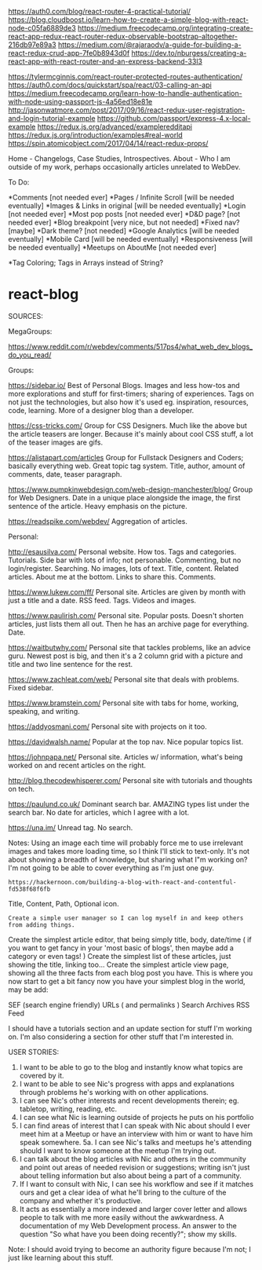 https://auth0.com/blog/react-router-4-practical-tutorial/
https://blog.cloudboost.io/learn-how-to-create-a-simple-blog-with-react-node-c05fa6889de3
https://medium.freecodecamp.org/integrating-create-react-app-redux-react-router-redux-observable-bootstrap-altogether-216db97e89a3
https://medium.com/@rajaraodv/a-guide-for-building-a-react-redux-crud-app-7fe0b8943d0f
https://dev.to/nburgess/creating-a-react-app-with-react-router-and-an-express-backend-33l3

https://tylermcginnis.com/react-router-protected-routes-authentication/
https://auth0.com/docs/quickstart/spa/react/03-calling-an-api
https://medium.freecodecamp.org/learn-how-to-handle-authentication-with-node-using-passport-js-4a56ed18e81e
http://jasonwatmore.com/post/2017/09/16/react-redux-user-registration-and-login-tutorial-example
https://github.com/passport/express-4.x-local-example
https://redux.js.org/advanced/exampleredditapi
https://redux.js.org/introduction/examples#real-world
https://spin.atomicobject.com/2017/04/14/react-redux-props/

Home - Changelogs, Case Studies, Introspectives. 
About - Who I am outside of my work, perhaps occasionally articles unrelated to WebDev. 

To Do:

*Comments [not needed ever]
*Pages / Infinite Scroll [will be needed eventually]
*Images & Links in original [will be needed eventually]
*Login [not needed ever]
*Most pop posts [not needed ever]
*D&D page? [not needed ever]
*Blog breakpoint [very nice, but not needed]
*Fixed nav? [maybe]
*Dark theme? [not needed]
*Google Analytics [will be needed eventually]
*Mobile Card [will be needed eventually]
*Responsiveness [will be needed eventually]
*Meetups on AboutMe [not needed ever]





*Tag Coloring; Tags in Arrays instead of String? 


# react-blog

SOURCES:

MegaGroups:

https://www.reddit.com/r/webdev/comments/517ps4/what_web_dev_blogs_do_you_read/

Groups: 

https://sidebar.io/
    Best of Personal Blogs. Images and less how-tos and more explorations and stuff for first-timers; sharing of experiences. Tags on not just the technologies, but also how it's used eg. inspiration, resources, code, learning. More of a designer blog than a developer. 

https://css-tricks.com/
    Group for CSS Designers. Much like the above but the article teasers are longer. Because it's mainly about cool CSS stuff, a lot of the teaser images are gifs. 

https://alistapart.com/articles
    Group for Fullstack Designers and Coders; basically everything web. Great topic tag system. Title, author, amount of comments, date, teaser paragraph. 

https://www.pumpkinwebdesign.com/web-design-manchester/blog/
    Group for Web Designers. Date in a unique place alongside the image, the first sentence of the article. Heavy emphasis on the picture. 

https://readspike.com/webdev/
    Aggregation of articles. 

Personal: 

http://esausilva.com/
    Personal website. How tos. Tags and categories. Tutorials. Side bar with lots of info; not personable. Commenting, but no login/register. Searching. No images, lots of text. 
    Title, content. Related articles. About me at the bottom. Links to share this. Comments. 

https://www.lukew.com/ff/
    Personal site. Articles are given by month with just a title and a date. 
    RSS feed. Tags. Videos and images. 

https://www.paulirish.com/
    Personal site. Popular posts. Doesn't shorten articles, just lists them all out. Then he has an archive page for everything. 
	Date. 

https://waitbutwhy.com/
    Personal site that tackles problems, like an advice guru. Newest post is big, and then it's a 2 column grid with a picture and title and two line sentence for the rest. 

https://www.zachleat.com/web/
    Personal site that deals with problems. Fixed sidebar. 

https://www.bramstein.com/
    Personal site with tabs for home, working, speaking, and writing. 

https://addyosmani.com/
    Personal site with projects on it too. 

https://davidwalsh.name/
    Popular at the top nav. Nice popular topics list. 

https://johnpapa.net/
    Personal site. Articles w/ information, what's being worked on and recent articles on the right. 

http://blog.thecodewhisperer.com/
    Personal site with tutorials and thoughts on tech. 

https://paulund.co.uk/
    Dominant search bar. AMAZING types list under the search bar. No date for articles, which I agree with a lot. 

https://una.im/
    Unread tag. No search. 

Notes:
    Using an image each time will probably force me to use irrelevant images and takes more loading time, so I think I'll stick to text-only. It's not about showing a breadth of knowledge, but sharing what I"m working on? I'm not going to be able to cover everything as I'm just one guy. 

    https://hackernoon.com/building-a-blog-with-react-and-contentful-fd538f68f6fb
Title, Content, Path, Optional icon. 

    Create a simple user manager so I can log myself in and keep others from adding things.
Create the simplest article editor, that being simply title, body, date/time ( if you want to get fancy in your 'most basic of blogs', then maybe add a category or even tags! )
Create the simplest list of these articles, just showing the title, linking too...
Create the simplest article view page, showing all the three facts from each blog post you have.
This is where you now start to get a bit fancy now you have your simplest blog in the world, may be add:

SEF (search engine friendly) URLs ( and permalinks )
Search
Archives
RSS Feed

I should have a tutorials section and an update section for stuff I'm working on. I'm also considering a section for other stuff that I'm interested in. 

USER STORIES:

1. I want to be able to go to the blog and instantly know what topics are covered by it.
2. I want to be able to see Nic's progress with apps and explanations through problems he's working with on other applications.
3. I can see Nic's other interests and recent developments therein; eg. tabletop, writing, reading, etc. 
4. I can see what Nic is learning outside of projects he puts on his portfolio
5. I can find areas of interest that I can speak with Nic about should I ever meet him at a Meetup or have an interview with him or want to have him speak somewhere.
5a. I can see Nic's talks and meetups he's attending should I want to know someone at the meetup I'm trying out. 
6. I can talk about the blog articles with Nic and others in the community and point out areas of needed revision or suggestions; writing isn't just about telling information but also about being a part of a community. 
7. If I want to consult with Nic, I can see his workflow and see if it matches ours and get a clear idea of what he'll bring to the culture of the company and whether it's productive. 
8. It acts as essentially a more indexed and larger cover letter and allows people to talk with me more easily without the awkwardness. A documentation of my Web Development process. An answer to the question "So what have you been doing recently?"; show my skills. 

Note: I should avoid trying to become an authority figure because I'm not; I just like learning about this stuff. 